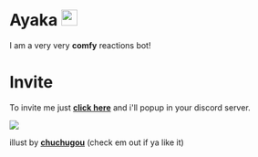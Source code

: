 # Ayaka <img height='28' src='https://files.catbox.moe/0ji245.png' />
I am a very very **comfy** reactions bot!

# Invite 
To invite me just [**click here**](https://dsc.gg/ayakabot) and i'll popup in your discord server.

<img src='https://files.catbox.moe/o9581l.png' />

illust by [**chuchugou**](https://twitter.com/chuchugou) (check em out if ya like it)